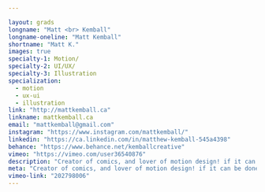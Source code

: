 ```yaml
---

layout: grads
longname: "Matt <br> Kemball"
longname-oneline: "Matt Kemball"
shortname: "Matt K."
images: true
specialty-1: Motion/
specialty-2: UI/UX/
specialty-3: Illustration
specialization:
  - motion
  - ux-ui
  - illustration
link: "http://mattkemball.ca"
linkname: mattkemball.ca
email: "mattkemball@gmail.com"
instagram: "https://www.instagram.com/mattkemball/"
linkedin: "https://ca.linkedin.com/in/matthew-kemball-545a4398"
behance: "https://www.behance.net/kemballcreative"
vimeo: "https://vimeo.com/user36540876"
description: "Creator of comics, and lover of motion design! if it can be done I can do it. I love learning new tricks and talking about nerdy things!"
meta: "Creator of comics, and lover of motion design! if it can be done I can do it. I love learning new tricks and talking about nerdy things!"
vimeo-link: "202798006"
---
```

